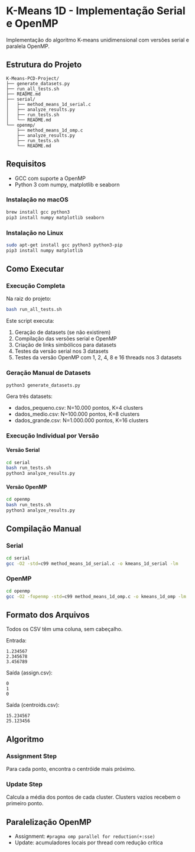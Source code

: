 # K-Means 1D - Implementação Serial e OpenMP

Implementação do algoritmo K-means unidimensional com versões serial e paralela OpenMP.

## Estrutura do Projeto

```
K-Means-PCD-Project/
├── generate_datasets.py
├── run_all_tests.sh
├── README.md
├── serial/
│   ├── method_means_1d_serial.c
│   ├── analyze_results.py
│   ├── run_tests.sh
│   └── README.md
└── openmp/
    ├── method_means_1d_omp.c
    ├── analyze_results.py
    ├── run_tests.sh
    └── README.md
```

## Requisitos

- GCC com suporte a OpenMP
- Python 3 com numpy, matplotlib e seaborn

### Instalação no macOS

```bash
brew install gcc python3
pip3 install numpy matplotlib seaborn
```

### Instalação no Linux

```bash
sudo apt-get install gcc python3 python3-pip
pip3 install numpy matplotlib
```

## Como Executar

### Execução Completa

Na raiz do projeto:

```bash
bash run_all_tests.sh
```

Este script executa:
1. Geração de datasets (se não existirem)
2. Compilação das versões serial e OpenMP
3. Criação de links simbólicos para datasets
4. Testes da versão serial nos 3 datasets
5. Testes da versão OpenMP com 1, 2, 4, 8 e 16 threads nos 3 datasets

### Geração Manual de Datasets

```bash
python3 generate_datasets.py
```

Gera três datasets:
- dados_pequeno.csv: N=10.000 pontos, K=4 clusters
- dados_medio.csv: N=100.000 pontos, K=8 clusters
- dados_grande.csv: N=1.000.000 pontos, K=16 clusters

### Execução Individual por Versão

#### Versão Serial

```bash
cd serial
bash run_tests.sh
python3 analyze_results.py
```

#### Versão OpenMP

```bash
cd openmp
bash run_tests.sh
python3 analyze_results.py
```

## Compilação Manual

### Serial

```bash
cd serial
gcc -O2 -std=c99 method_means_1d_serial.c -o kmeans_1d_serial -lm
```

### OpenMP

```bash
cd openmp
gcc -O2 -fopenmp -std=c99 method_means_1d_omp.c -o kmeans_1d_omp -lm
```

## Formato dos Arquivos

Todos os CSV têm uma coluna, sem cabeçalho.

Entrada:
```
1.234567
2.345678
3.456789
```

Saída (assign.csv):
```
0
1
0
```

Saída (centroids.csv):
```
15.234567
25.123456
```

## Algoritmo

### Assignment Step
Para cada ponto, encontra o centróide mais próximo.

### Update Step
Calcula a média dos pontos de cada cluster.
Clusters vazios recebem o primeiro ponto.


## Paralelização OpenMP

- Assignment: `#pragma omp parallel for reduction(+:sse)`
- Update: acumuladores locais por thread com redução crítica

